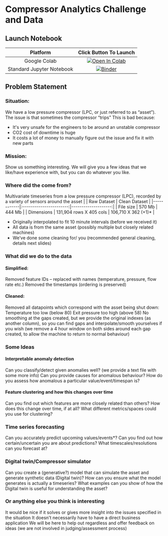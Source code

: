 # Compressor Analytics Challenge and Data
## Launch Notebook
|          Platform         |                                                              Click Button To Launch                                                              |
|:-------------------------:|:------------------------------------------------------------------------------------------------------------------------------------------------:|
|        Google Colab       | [![Open In Colab](https://colab.research.google.com/assets/colab-badge.svg)](https://colab.research.google.com/github/aihack20/shell_challenge) |
| Standard Jupyter Notebook |                   [![Binder](https://mybinder.org/badge_logo.svg)](https://mybinder.org/v2/gh/aihack20/shell_challenge/master)                  |
## Problem Statement 
### Situation:
We have a low pressure compressor (LPC, or just referred to as “asset”). The issue is that sometimes the compressor
“trips”
This is bad because:
- It's very unsafe for the engineers to be around an unstable compressor
- CO2 cost of downtime is huge
- It costs a lot of money to manually figure out the issue and fix it with new parts
### Mission:
Show us something interesting. We will give you a few ideas that we like/have experience with, but you can do
whatever you like.
### Where did the come from?
Multivariate timeseries from a low pressure compressor (LPC), recorded by a variety of sensors around the asset
|            |       Raw Dataset       |       Clean Dataset |
|------------|:-----------------------:|--------------------:|
| File size  |          570 Mb         |              444 Mb |
| Dimensions | 131,904 rows X 405 cols | 106,710 X 362 (+1)* |
- Originally interpolated to fit 10 minute intervals (before we received it)
- All data is from the same asset (possibly multiple but closely related machines)
- We’ve done some cleaning for/ you (recommended general cleaning, details next slides)
### What did we do to the data
#### Simplified:
Removed feature IDs – replaced with names (temperature, pressure, flow rate etc.)
Removed the timestamps (ordering is preserved)
#### Cleaned:
Removed all datapoints which correspond with the asset being shut down:
Temperature too low (below 80)
Exit pressure too high (above 58)
No smoothing at the gaps created, but we provide the original indexes (as another column), so you can find gaps and interpolate/smooth yourselves if you wish (we remove a 4 hour window on both sides around each gap created, to allow the machine to return to normal behaviour)
### Some Ideas
#### Interpretable anomaly detection
Can you classify/detect given anomalies well? (we provide a text file with some more info)
Can you provide causes for anomalous behaviour?
How do you assess how anomalous a particular value/event/timespan is?
#### Feature clustering and how this changes over time
Can you find out which features are more closely related than others?
How does this change over time, if at all?
What different metrics/spaces could you use for clustering?
### Time series forecasting
Can you accurately predict upcoming values/events*?
Can you find out how certain/uncertain you are about predictions?
What timescales/resolutions can you forecast at? 
### Digital twin/Compressor simulator
Can you create a (generative?) model that can simulate the asset and generate synthetic data (Digital twin)?
How can you ensure what the model generates is actually a timeseries?
What examples can you show of how the Digital twin is useful for understanding the asset? 
### Or anything else you think is interesting
It would be nice if it solves or gives more insight into the issues specified in the situation
It doesn't necessarily have to have a direct business application
We will be here to help out regardless and offer feedback on ideas (we are not involved in judging/assessment process)








